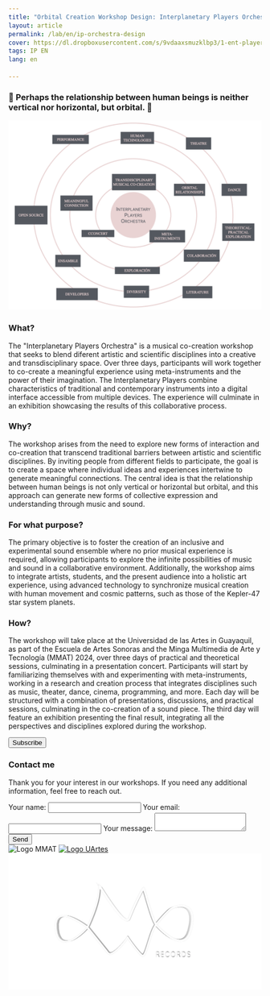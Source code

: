 ```yaml
---
title: "Orbital Creation Workshop Design: Interplanetary Players Orchestra (EN)"
layout: article
permalink: /lab/en/ip-orchestra-design
cover: https://dl.dropboxusercontent.com/s/9vdaaxsmuzklbp3/1-ent-player-yellow.jpg?raw=1
tags: IP EN
lang: en

---
```

### 🐚 Perhaps the relationship between human beings is neither vertical nor horizontal, but orbital. 🧬

<img src="/img/lab/Interplanetary-Orchestra.ENG.png" alt="Interplanetary Orchestra GIF">

### What?
The "Interplanetary Players Orchestra" is a musical co-creation workshop that seeks to blend diferent artistic and scientific disciplines into a creative and transdisciplinary space. Over three days, participants will work together to co-create a meaningful experience using meta-instruments and the power of their imagination. The Interplanetary Players combine characteristics of traditional and contemporary instruments into a digital interface accessible from multiple devices. The experience will culminate in an exhibition showcasing the results of this collaborative process.

### Why?
The workshop arises from the need to explore new forms of interaction and co-creation that transcend traditional barriers between artistic and scientific disciplines. By inviting people from different fields to participate, the goal is to create a space where individual ideas and experiences intertwine to generate meaningful connections. The central idea is that the relationship between human beings is not only vertical or horizontal but orbital, and this approach can generate new forms of collective expression and understanding through music and sound.

### For what purpose?
The primary objective is to foster the creation of an inclusive and experimental sound ensemble where no prior musical experience is required, allowing participants to explore the infinite possibilities of music and sound in a collaborative environment. Additionally, the workshop aims to integrate artists, students, and the present audience into a holistic art experience, using advanced technology to synchronize musical creation with human movement and cosmic patterns, such as those of the Kepler-47 star system planets.

### How?
The workshop will take place at the Universidad de las Artes in Guayaquil, as part of the Escuela de Artes Sonoras and the Minga Multimedia de Arte y Tecnología (MMAT) 2024, over three days of practical and theoretical sessions, culminating in a presentation concert. Participants will start by familiarizing themselves with and experimenting with meta-instruments, working in a research and creation process that integrates disciplines such as music, theater, dance, cinema, programming, and more. Each day will be structured with a combination of presentations, discussions, and practical sessions, culminating in the co-creation of a sound piece. The third day will feature an exhibition presenting the final result, integrating all the perspectives and disciplines explored during the workshop.

<div class="contact-form">
    <form action="#" method="post" onsubmit="location.href='/lab/es/ip-orchestra-subscription'; return false;">
        <button type="submit">Subscribe</button>
    </form>
</div>

<div class="p-5"></div>

<div class="form-container">
  <h3>Contact me</h3>
  <p>Thank you for your interest in our workshops. If you need any additional information, feel free to reach out.</p>
  
  <form
    action="https://formspree.io/f/mqkrdkde"
    method="POST"
    class="contact-form"
  >
    <label>
      Your name:
      <input type="text" name="name" required>
    </label>
    <label>
      Your email:
      <input type="email" name="email" required>
    </label>
    <label>
      Your message:
      <textarea name="message" required></textarea>
    </label>
    <button type="submit">Send</button>
  </form>
</div>

<div class="p-5"></div>


<div class="logo-grid">
    <img src="https://www.dropbox.com/scl/fi/nh8l7j56uidh2cdd4uut4/MMAT-BLANCO-2024.png?rlkey=jgmdll83abavbv06hnzn934jv&raw=1" alt="Logo MMAT">
    <a href="https://www.uartes.edu.ec" target="_blank">
        <img src="https://www.dropbox.com/scl/fi/h2x74tzmdz97nd871blek/LOGO-UARTES-BLANCO.png?rlkey=2qykue2qyo0zyt5ch4fkic7kd&st=01dslfp8&raw=1" alt="Logo UArtes">
    </a>
    <img src="/img/about/mw-logo-transparent.png" alt="Logo Interplanetary Orchestra">
</div>
